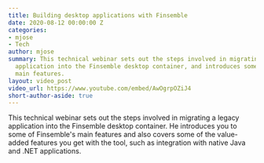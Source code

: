 ```yaml
---
title: Building desktop applications with Finsemble
date: 2020-08-12 00:00:00 Z
categories:
- mjose
- Tech
author: mjose
summary: This technical webinar sets out the steps involved in migrating a legacy
  application into the Finsemble desktop container, and introduces some of Finsemble's
  main features.
layout: video_post
video_url: https://www.youtube.com/embed/AwOgrpOZiJ4
short-author-aside: true
---
```


This technical webinar sets out the steps involved in migrating a legacy application into the Finsemble desktop container. He introduces you to some of Finsemble's main features and also covers some of the value-added features you get with the tool, such as integration with native Java and .NET applications.
